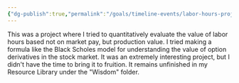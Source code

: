 ```yaml
---
{"dg-publish":true,"permalink":"/goals/timeline-events/labor-hours-project/","tags":["timeline","personal","laborhours"]}
---
```



This was a project where I tried to quantitatively evaluate the value of labor hours based not on market pay, but production value. I tried making a formula like the Black Scholes model for understanding the value of option derivatives in the stock market. It was an extremely interesting project, but I didn't have the time to bring it to fruition. It remains unfinished in my Resource Library under the "Wisdom" folder.